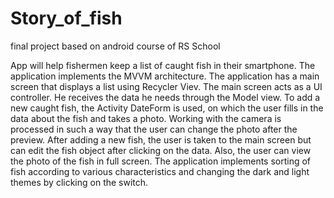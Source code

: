 # Story_of_fish
final project based on android course of RS School


App will help fishermen keep a list of caught fish in their smartphone.
     The application implements the MVVM architecture. The application has a main screen that displays a list using Recycler Viev. The main screen acts as a UI controller. He receives the data he needs through the Model view.
      To add a new caught fish, the Activity DateForm is used, on which the user fills in the data about the fish and takes a photo. Working with the camera is processed in such a way that the user can change the photo after the preview. After adding a new fish, the user is taken to the main screen but can edit the fish object after clicking on the data. Also, the user can view the photo of the fish in full screen.
       The application implements sorting of fish according to various characteristics and changing the dark and light themes by clicking on the switch.
